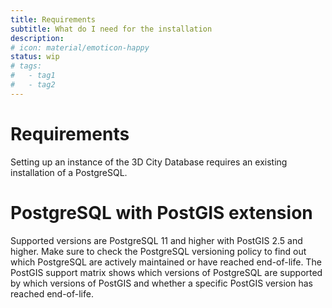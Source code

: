 ```yaml
---
title: Requirements
subtitle: What do I need for the installation
description:
# icon: material/emoticon-happy
status: wip
# tags:
#   - tag1
#   - tag2
---
```

# Requirements
Setting up an instance of the 3D City Database requires an existing installation of a PostgreSQL.

# PostgreSQL with PostGIS extension
Supported versions are PostgreSQL 11 and higher with PostGIS 2.5 and higher. Make sure to check the PostgreSQL versioning policy to find out which PostgreSQL are actively maintained or have reached end-of-life. The PostGIS support matrix shows which versions of PostgreSQL are supported by which versions of PostGIS and whether a specific PostGIS version has reached end-of-life.
